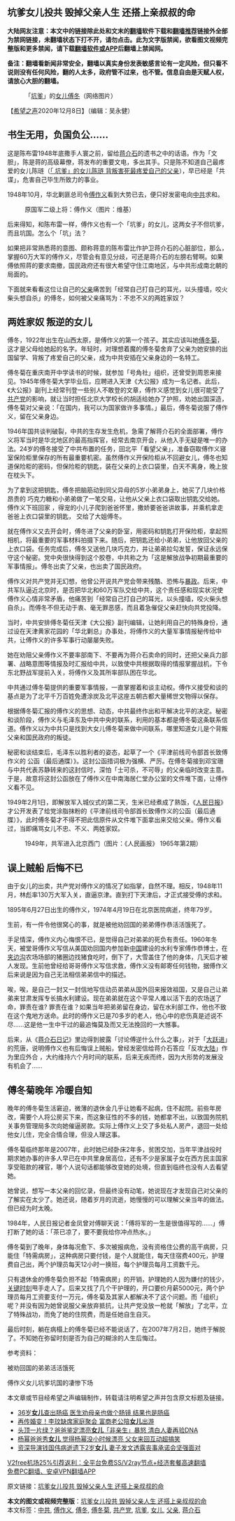  <h2>坑爹女儿投共 毁掉父亲人生 还搭上亲叔叔的命</h2> <p class="notice"><b>大陆网友注意：本文中的链接除此处和文末的<a href="https://github.com/bannedbook/fanqiang" >翻墙</a>软件下载和<a href="https://github.com/killgcd/justmysocks/blob/master/README.md">翻墙推荐</a>链接外全部为禁网链接，未翻墙状态下打不开，请勿点击。此为文字版禁闻，欲看图文视频完整版和更多禁闻，请下载<a href="https://github.com/bannedbook/fanqiang">翻墙软件或APP</a>后翻墙上禁闻网。</p><p>备注：翻墙看新闻非常安全，翻墙以真实身份发表敏感言论有一定风险，但只看不说则没有任何风险，翻的人太多，政府管不过来，也不管。信息自由是天赋人权，请放心大胆的翻墙。</b></p>  <div class="entry"> <figure><figcaption>「<a href="https://www.bannedbook.org/bnews/tag/%e5%9d%91%e7%88%b9/" class="st_tag internal_tag" rel="tag" title="标签 坑爹 下的日志">坑爹</a>」的<a href="https://www.bannedbook.org/bnews/tag/%e5%a5%b3%e5%84%bf/" class="st_tag internal_tag" rel="tag" title="标签 女儿 下的日志">女儿</a><a href="https://www.bannedbook.org/bnews/tag/%e5%82%85%e5%86%ac/" class="st_tag internal_tag" rel="tag" title="标签 傅冬 下的日志">傅冬</a>（网络图片）</figcaption></figure> <p>【<span class='wp_keywordlink_affiliate'><a href="https://www.soundofhope.org" title="希望之声" target="_blank">希望之声</a></span>2020年12月8日】（编辑：吴永健）</p> <h2>书生无用，负国负公……</h2> <p>这是陈布雷1948年底撒手人寰之前，留给<a href="https://www.bannedbook.org/bnews/tag/%e8%92%8b%e4%bb%8b%e7%9f%b3/" class="st_tag internal_tag" rel="tag" title="标签 蒋介石 下的日志">蒋介石</a>的遗书之中的话语。作为「文胆」，陈是蒋的高级幕僚，蒋发布的重要文电，多出其手。只是陈不知道自己最疼爱的女儿陈琏（<a href="https://www.soundofhope.org/post/902248870">「 坑爹」的女儿陈琏 背叛害死最疼爱自己的父亲</a>），早已经是「共谍」，危害自己毕生所致力的事业。</p> <p>1948年10月，华北剿匪总司令<a href="https://www.bannedbook.org/bnews/tag/%e5%82%85%e4%bd%9c%e4%b9%89/" class="st_tag internal_tag" rel="tag" title="标签 傅作义 下的日志">傅作义</a>看到大势已去，便只好发密电向<a href="https://www.bannedbook.org/bnews/tag/%e4%b8%ad%e5%85%b1/" class="st_tag internal_tag" rel="tag" title="标签 中共 下的日志">中共</a>求和。</p> <figure><figcaption>原国军二级上将：傅作义（图片：维基）</figcaption></figure> <p>后来得知，和陈布雷一样，傅作义也有一个「坑爹」的女儿，这两女子不但坑爹，而且坑国。怎么个「坑」法？</p> <p>如果把非常熟悉蒋的意图、颇称蒋意的陈布雷比作护卫蒋介石的心脏部位，那么，掌握60万大军的傅作义，尽管会有意见分歧，可还是蒋介石的左膀右臂啊。如果傅依照蒋的要求南撤，国民政府还有很大希望守住江南地区，与中共形成南北朝的局面的。</p> <p>下面就来看看这位让自己的<a href="https://www.bannedbook.org/bnews/tag/%E7%88%B6%E4%BA%B2/" class="st_tag internal_tag" rel="tag" title="标签 父亲 下的日志">父亲</a>痛苦到「经常自己打自己的耳光，以头撞墙，咬火柴头想自杀」的傅冬，如何被父亲痛骂为：不忠不义的两姓家奴？</p> <h2>两姓家奴 叛逆的女儿</h2> <p>傅冬，1922年出生在山西太原，是傅作义的第一个孩子。其实应该叫她<a href="https://www.bannedbook.org/bnews/tag/%E5%82%85%E5%86%AC%E8%8F%8A/" class="st_tag internal_tag" rel="tag" title="标签 傅冬菊 下的日志">傅冬菊</a>，这才是父母给她起的名字。年轻时，对理想着魔的傅冬菊舍弃了父亲为她安排的出国留学、背叛了疼爱自己的父亲，成为中共安插在父亲身边的一名特工。</p> <p>傅冬菊在重庆南开中学读书的时候，就参加「号角社」组织，还曾受到周恩来接见。1945年傅冬菊大学毕业后，应聘进入天津《大公报》成为一名记者。此后，《大公报》副刊上经常刊登一些别人不敢登的文章，傅作义感觉到女儿很可能受了<a href="https://www.bannedbook.org/bnews/tag/%e5%85%b1%e4%ba%a7%e5%85%9a/" class="st_tag internal_tag" rel="tag" title="标签 共产党 下的日志">共产党</a>的影响，就让当时担任北京大学校长的胡适给她办了护照，劝她出国深造，傅冬菊对父亲说：「在国内，我可以为国家做许多事情。」最后，傅冬菊说服了傅作义，留在父亲身边。</p> <p>1946年国共谈判破裂，中共的生存发生危机，急需了解蒋介石的全面部署，傅作义将军当时是华北地区的最高指挥官，经常去南京开会，从他入手无疑是唯一的办法。24岁的傅冬接受了中共布置的任务，回北平「看望父亲」，准备窃取傅作义寝室保险柜里保存的所有最重要机密。虽然傅作义开保险柜从不回避女儿，傅冬也知道保险柜的密码，但保险柜的钥匙，装在父亲的上衣口袋里，白天不离身，晚上放在枕头下。</p>  <p>为了拿到这把钥匙，傅冬把脑筋动到同父异母的5岁小弟弟身上，她买了几块价格昂贵的 巧克力糖和小弟弟做了一笔交易，让他从父亲上衣口袋取出钥匙交给她。傅作义下班回家 ，得宠的小儿子爬到爸爸怀里，撒娇要爸爸讲故事，并乘机拿走爸爸上衣口袋里的钥匙， 交给了大姐傅冬。</p> <p>就在傅作义又去开会时，傅冬进了父亲的卧室，用密码和钥匙打开保险柜，拿起照相机，将最重要的军事材料拍摄下来。随后，把钥匙还给小弟弟，让他放回父亲的上衣口袋。任务完成后，傅冬又送他几块巧克力，并让弟弟拉勾发誓，保证永远保守这个秘密。党中央很快得到这个胶卷，中共称之为「这是解放战争初期最重要的军事情报」。傅冬出卖了父亲，也出卖了国民政府。</p> <p>傅作义对共产党并无幻想，他曾公开说共产党会带来残酷、恐怖与<span class='wp_keywordlink'><a href="https://www.bannedbook.org/forum11/topic276.html" title="禁片：评中国共产党的暴政" target="_blank">暴政</a></span>。后来，中共军队逼近北京时，是否把华北和60万军队交给中共，这个责任感和现实状况使傅作义心情非常矛盾，他痛苦到「经常自己打自己的耳光，以头撞墙，咬火柴头想自杀」。而傅冬不但无动于衷、毫无罪恶感，而且着急催促父亲赶快向共党投降。</p> <p>当时，中共安排傅冬菊任天津《大公报》副刊编辑，让她利用自己的特殊身份，通过设在天津黄家花园的「华北剿总」办事处，将傅作义的大量军事情报秘传给中共，让傅作义的许多军事行动屡屡失败。</p> <p>她在劝阻父亲傅作义不要率部南下、不要再为蒋介石卖命的同时，还把父亲兵力部署、战略意图等情报及时汇报给中共，以致使中共根据取得的情报掌握战机，下令东北野战军提前入关，将傅作义及其所率部队困在华北。</p> <p>中共通过傅冬菊提供的重要军事情报，一直掌握着和谈主动权。傅作义接受和谈的基点是为了北平千万百姓免遭涂炭及北平这座五朝古都大量稀世文物得以保存。</p> <p>根据傅冬菊汇报的傅作义的思想、动态，中共最终作出和平解决北平的决定。秘密和谈阶段，傅作义与毛泽东及中共中央的联系，利用的基本都是傅冬菊这条联系信道。傅作义以为中共只是找到大女儿傅冬菊来做中间联系，哪里知道女儿是个背叛父亲和国民政府的叛徒。</p> <p>秘密和谈结束后，毛泽东以胜利者的姿态，起草了一个《平津前线司令部首长致傅作义的 公函（最后通牒）》。这封公函措词极为强横、严厉。在傅冬菊接到邓宝珊与中共代表苏静转来的这封信时，深怕「士可杀，不可辱」的父亲临时改变主意。于是，故意将这封公函放在了傅作义在中南海居仁堂办公室的文件堆下面，让傅作义看不见。</p> <p>1949年2月1日，即解放军入城仪式的第二天，生米已经煮成了熟饭，《<span class='wp_keywordlink'><a href="https://www.bannedbook.org/forum2/topic109.html" title="透视人民日报" target="_blank">人民日报</a></span>》才公开发表了给党涂脂抹粉的《平津前线司令部首长致傅作义的公函（最后通牒）》，此时傅冬菊才不得不把此信原件从文件堆下面拿出来交给父亲。傅作义看过，当即痛骂女儿不忠、不义、两姓家奴。</p>  <figure><figcaption>1949年，共军进入北京西门（图片：《人民画报》 1965年第2期）</figcaption></figure> <h2>误上贼船 后悔不已</h2> <p>由于女儿的出卖，共产党对傅作义的情况了如指掌，自然不理。相反，1948年11月，林彪率130万大军入关，直逼京津。直到打下天津后，才正式接受傅的求和。</p> <p>1895年6月27日出生的傅作义，1974年4月19日在北京医院病逝，终年79岁。</p> <p>生前，有一件令他很窝心的事，就是被他劝回国的弟弟傅作恭活活饿死了。</p> <p>手足情深，傅作义内心悔恨不已，是觉得自己对弟弟的死负有责任。1960年冬天，被堂哥傅作义写信从美国劝回国内参加新<span class='wp_keywordlink_affiliate'><a href="https://www.bannedbook.org/" title="中国" target="_blank">中国</a></span>建设的水利专家傅作恭博士，在<span class='wp_keywordlink'><a href="https://www.bannedbook.org/forum2/topic854.html" title="《夹边沟纪事》" target="_blank">夹边沟</a></span>农场场部的猪圈边找猪食吃时，倒下了，大雪盖住了他的身体，几天后才被人发现。生前他曾经给哥哥傅作义写信求救，傅作义没有邮寄任何钱物，据傅作义后来说是因为自己无法相信弟弟信中的描述。</p> <p>唉，唉，是自己一封又一封信地写信动员弟弟从国外回来报效祖国，又是自己让弟弟来甘肃发挥专长搞水利建设。现在弟弟就在这个平常人难以活下去的农场送了命，罪责在谁? 罪责在谁？如果当年把弟弟留在身边，留在水利部工作，他也不致在这个鬼地方送命。此时的傅作义已是70多岁的老人，他心中的悲伤真是述说不尽……这是他一生中干过的最追悔莫及而又无法挽回的一大憾事。</p> <p>后来，从《<span class='wp_keywordlink'><a href="https://www.bannedbook.org/forum2/topic2213.html" title="《蒋介石日记》" target="_blank">蒋介石日记</a></span>》里边得到披露「讨论傅逆什么什么之事」，对于「<span class='wp_keywordlink'><a href="https://www.bannedbook.org/forum2/topic242.html" title="大跃进亲历记" target="_blank">大跃进</a></span>」的荒唐，说明傅作义也有后悔误上贼船，曾经发密信给蒋介石答应「反攻<span class='wp_keywordlink_affiliate'><a href="https://www.bannedbook.org/" title="大陆" target="_blank">大陆</a></span>」作为里应外合 ，大约维持六个月时间的联系，后来无疾而终，因为大形势的发展没有机会了……</p> <h2>傅冬菊晚年 冷暖自知</h2> <p>晚年的傅冬菊生活窘迫，微薄的退休金几乎让她看不起病，住不起院。前些年房改，需要个人将公房买下来，而这象征性的不多的钱，她都拿不出，以致国务院机关事务管理局多次向她催逼房款。实际上傅作义上交了多处私人房产，退回一处给他女儿住，完全合情合理，但没人理这事。</p> <p>傅冬菊临终那年是2007年，此时她已经卧床2年多，贫困交加，当年平津战役时期求她办事的许多人早已在中共里身居高位，还有不少是家属子女在西方民主国家享受赃款的裸官，哪个人说句话都能够改变她的处境，但直到临终也没有人去看望她。</p> <p>她曾说，想写一本父亲的回忆录，但最终没有动笔，她说现在才发现自己对父亲的了解实在太少了。她还说，随着岁月的流逝，她慢慢的可以理解父亲当年的做法。但已经为时太晚。</p>  <p>1984年，人民日报记者金凤曾对傅聊天说：「傅将军的一生是很值得写的……」傅打断了她的话：「茶已凉了，要不要我给你冲点热水。」</p> <p>傅冬菊到了晚年，身体每况愈下、多次被报病危，没有资格住公费的高干病房，只能住「特需病房」，这种病房只要付钱，是个人就能住，每天住宿费400元，护理费自己出，两个护理员每天12小时一换班，每个护理员每月工资数千元。</p> <p>只有退休金的傅冬菊负担不起「特需病房」的开销，护理她的人因为嫌付的钱少，<span class='wp_keywordlink'><a href="https://www.bannedbook.org/forum2/topic151.html" title="关键时刻：李鹏日记" target="_blank">关键时刻</a></span>甩手走人了。后来又找了几个干护理的，开口要价月薪5000元，两个护理员每月工资要支付一万元，傅冬菊及其家人都解决不了这个问题。而「组织」呢？并没有因为她曾说服父亲放弃抵抗，让共产党没放一枪就「解放」了北平，立了特殊战功，而免了她的住院费，而是任她自生自灭。</p> <p>最后时刻，躺在病榻上的傅冬菊已经不能说话了，在2007年7月2日，她终于解脱了。不知她在弥留时刻是否为自己的糊涂的人生后悔过。</p> <p>参考资料：</p> <p>被劝回国的弟弟活活饿死</p> <p>傅作义女儿坑爹坑国的凄惨下场</p> <p></p> <p>本文章或节目经希望之声编辑制作，转载请注明希望之声并包含原文标题及链接。</p>  <ul class='op-related-articles' title='相关阅读'> <li><a href='https://www.bannedbook.org/bnews/health/20201209/1444451.html' target='_blank'>36岁<b>女儿</b>查出肠癌 医生劝母亲也做个肠镜 结果也是肠癌</a></li> <li><a href='https://www.bannedbook.org/bnews/yule/20201208/1443979.html' target='_blank'>再传婚变！李玟缺席家庭聚会 富商老公陪<b>女儿</b>出游</a></li> <li><a href='https://www.bannedbook.org/bnews/funmedia/20201208/1443964.html' target='_blank'>头顶一片绿？爸爸鉴定漂亮<b>女儿</b>「非亲生」暴怒 清白人妻再验DNA</a></li> <li><a href='https://www.bannedbook.org/bnews/yule/20201208/1443930.html' target='_blank'>杨幂爸爸秀<b>女儿</b> 觉得杨幂没小时候漂亮 父女来回互动超搞笑</a></li> <li><a href='https://www.bannedbook.org/bnews/yule/20201208/1443883.html' target='_blank'>资深导演钱国伟病逝遗下2岁<b>女儿</b> 妻子发文透露丧事承诺会坚强面对</a></li> </ul> <p class="texttj"> <a href="https://github.com/bannedbook/fanqiang/wiki/V2ray%E6%9C%BA%E5%9C%BA" target="_blank">V2free机场25%引荐返利：全平台免费SS/V2ray节点+经济套餐高速翻墙</a><br/> <a href="https://github.com/bannedbook/fanqiang/wiki/%E7%A6%81%E9%97%BB%E7%BD%91%E5%AE%89%E5%8D%93%E7%BF%BB%E5%A2%99%E6%96%B0%E9%97%BBAPP" target="_blank">免费PC翻墙、安卓VPN翻墙APP</a></p><p>原文链接：<a class="src_link"  href="https://www.soundofhope.org/post/448963" target="_blank">坑爹女儿投共 毁掉父亲人生 还搭上亲叔叔的命</a></p><a name='sharetosocial'></a>       <div><b>本文的图文或视频完整版</b>：<a href='https://www.bannedbook.org/bnews/comments/20201209/1444586.html'>坑爹女儿投共 毁掉父亲人生 还搭上亲叔叔的命</a></div>  </div><!--END ENTRY--> <div class="postfooter"> <div>本文标签：<a href="https://www.bannedbook.org/bnews/tag/%e4%b8%ad%e5%85%b1/" rel="tag">中共</a>, <a href="https://www.bannedbook.org/bnews/tag/%e5%82%85%e4%bd%9c%e4%b9%89/" rel="tag">傅作义</a>, <a href="https://www.bannedbook.org/bnews/tag/%e5%82%85%e5%86%ac/" rel="tag">傅冬</a>, <a href="https://www.bannedbook.org/bnews/tag/%E5%82%85%E5%86%AC%E8%8F%8A/" rel="tag">傅冬菊</a>, <a href="https://www.bannedbook.org/bnews/tag/%e5%85%b1%e4%ba%a7%e5%85%9a/" rel="tag">共产党</a>, <a href="https://www.bannedbook.org/bnews/tag/%e5%9d%91%e7%88%b9/" rel="tag">坑爹</a>, <a href="https://www.bannedbook.org/bnews/tag/%e5%a5%b3%e5%84%bf/" rel="tag">女儿</a>, <a href="https://www.bannedbook.org/bnews/tag/%E7%88%B6%E4%BA%B2/" rel="tag">父亲</a>, <a href="https://www.bannedbook.org/bnews/tag/%e8%92%8b%e4%bb%8b%e7%9f%b3/" rel="tag">蒋介石</a></div>  </div><!--END POSTFOOTER--> 